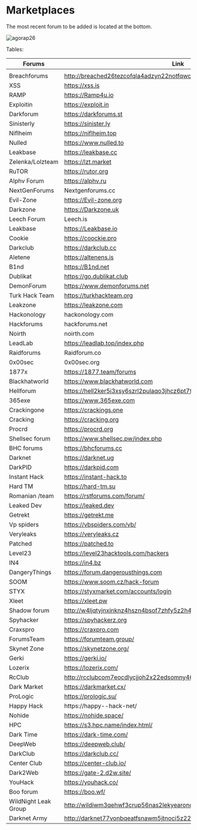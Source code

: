 # Marketplaces
The most recent forum to be added is located at the bottom.

![agorap26](https://github.com/intelshare/Marketplaces/assets/139314161/83a588c3-1d0c-4261-8064-489bf90390a2)


Tables:

|Forums|Link||
|---|---|---|
|   |   |   |
Breachforums |http://breached26tezcofqla4adzyn22notfqwcac7gpbrleg4usehljwkgqd.onion
XSS |https://xss.is | https://xssforumv3isucukbxhdhwz67hoa5e2voakcfkuieq4ch257vsburuid.onion
RAMP |https://Ramp4u.io | https://rampjcdlqvgkoz5oywutpo6ggl7g6tvddysustfl6qzhr5osr24xxqqd.onion
Exploitin |https://exploit.in | https://exploitivzcm5dawzhe6c32bbylyggbjvh5dyvsvb5lkuz5ptmunkmqd.onion
Darkforum |https://darkforums.st
Sinisterly |https://sinister.ly 
Niflheim |https://niflheim.top 
Nulled | https://www.nulled.to 
Leakbase |https://leakbase.cc
Zelenka/Lolzteam |https://lzt.market
RuTOR |https://rutor.org
Alphv Forum |https://alphv.ru
NextGenForums |Nextgenforums.cc
Evil-Zone |https://Evil-zone.org
Darkzone |https://Darkzone.uk
Leech Forum |Leech.is
Leakbase |https://Leakbase.io
Cookie | https://coockie.pro
Darkclub | https://darkclub.cc
Aletene |https://altenens.is
B1nd |https://B1nd.net
Dublikat | https://go.dublikat.club
DemonForum |https://www.demonforums.net
Turk Hack Team |https://turkhackteam.org
Leakzone |https://leakzone.com
Hackonology |hackonology.com
Hackforums |hackforums.net
Noirth |noirth.com 
LeadLab |https://leadlab.top/index.php
Raidforums|Raidforum.co
0x00sec |0x00sec.org
1877x | https://1877.team/forums
Blackhatworld |https://www.blackhatworld.com
Hellforum |https://hell2ker5i3xsy6szrl2pulaqo3jhcz6pt7ffdxtuqjqiycvmlkcddqd.onion
365exe | https://www.365exe.com
Crackingone |https://crackings.one
Cracking | https://cracking.org
Procrd | https://procrd.org
Shellsec forum | https://www.shellsec.pw/index.php
BHC forums |https://bhcforums.cc
Darknet |https://darknet.ug
DarkPID |https://darkpid.com
Instant Hack | https://instant-hack.to
Hard TM | https://hard-tm.su
Romanian /team | https://rstforums.com/forum/
Leaked Dev | https://leaked.dev
Getrekt | https://getrekt.me
Vp spiders | https://vbspiders.com/vb/
Veryleaks |https://veryleaks.cz
Patched |https://patched.to
Level23 | https://level23hacktools.com/hackers
IN4 |https://in4.bz
DangeryThings |https://forum.dangerousthings.com
SOOM | https://www.soom.cz/hack-forum
STYX | https://styxmarket.com/accounts/login
Xleet |https://xleet.pw
Shadow forum |http://w4ljqtyjnxinknz4hszn4bsof7zhfy5z2h4srfss4vvkoikiwz36o3id.onion
Spyhacker |https://spyhackerz.org
Craxspro |https://craxpro.com
ForumsTeam |https://forumteam.group/
Skynet Zone |https://skynetzone.org/
Gerki |https://gerki.io/
Lozerix |https://lozerix.com/
RcClub |http://rcclubcom7eocdlycjjoh2x22edsomny46goacgkeylntp546bekxyad.onion/
Dark Market |https://darkmarket.cx/
ProLogic |https://prologic.su/
Happy Hack |https://happy--hack-net/
Nohide |https://nohide.space/
HPC |https://s3.hpc.name/index.html/
Dark Time |https://dark-time.com/
DeepWeb |https://deepweb.club/
DarkClub |https://darkclub.cc/
Center Club |https://center-club.io/
Dark2Web |https://gate-2.d2w.site/
YouHack |https://youhack.co/
Boo forum |https://boo.wf/
WildNight Leak Group | http://wildiwm3qehwf3crup56nas2lekyearoncoebldodjoqcs57dit5jkyd.onion
Darknet Army | http://darknet77vonbqeatfsnawm5jtnoci5z22mxay6cizmoucgmz52mwyad.onion/
 

